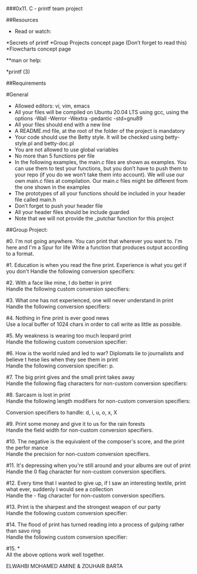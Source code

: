 ###0x11. C - printf team project

##Resources
* Read or watch:

*Secrets of printf
*Group Projects concept page (Don’t forget to read this)
*Flowcharts concept page

**man or help:

*printf (3)

##Requirements

#General

* Allowed editors: vi, vim, emacs
* All your files will be compiled on Ubuntu 20.04 LTS using gcc, using the options -Wall -Werror -Wextra -pedantic -std=gnu89
* All your files should end with a new line
* A README.md file, at the root of the folder of the project is mandatory
* Your code should use the Betty style. It will be checked using betty-style.pl and betty-doc.pl
* You are not allowed to use global variables
* No more than 5 functions per file
* In the following examples, the main.c files are shown as examples. You can use them to test your functions, but you don’t have to push them to your repo (if you do we won’t take them into account). We will use our own main.c files at compilation. Our main.c files might be different from the one shown in the examples
* The prototypes of all your functions should be included in your header file called main.h
* Don’t forget to push your header file
* All your header files should be include guarded
* Note that we will not provide the _putchar function for this project

##Group Project:                                                                      
                                                                                    
#0. I'm not going anywhere. You can print that wherever you want to. I'm here and I'm
 a Spur for life                                                                    Write a function that produces output according to a format.                        
                                                                                    
                                                                                    
#1. Education is when you read the fine print. Experience is what you get if you don't Handle the following conversion specifiers:

#2. With a face like mine, I do better in print                                      
Handle the following custom conversion specifiers:                                  
                                                                                    
#3. What one has not experienced, one will never understand in print                 
Handle the following conversion specifiers:                                         
                                                                                    
#4. Nothing in fine print is ever good news                                          
Use a local buffer of 1024 chars in order to call write as little as possible.      
                                                                                    
#5. My weakness is wearing too much leopard print                                    
Handle the following custom conversion specifier:                                   
                                                                                    
#6. How is the world ruled and led to war? Diplomats lie to journalists and believe t
hese lies when they see them in print                                               
Handle the following conversion specifier: p.                                       
                                                                                    
#7. The big print gives and the small print takes away                               
Handle the following flag characters for non-custom conversion specifiers:          
                                                                                    
#8. Sarcasm is lost in print                                                         
Handle the following length modifiers for non-custom conversion specifiers:         
                                                                                                                                                                       
Conversion specifiers to handle: d, i, u, o, x, X                                   
                                                                                    
#9. Print some money and give it to us for the rain forests                          
Handle the field width for non-custom conversion specifiers.                        
                                                                                    
#10. The negative is the equivalent of the composer's score, and the print the perfor
mance                                                                               
Handle the precision for non-custom conversion specifiers.                          
                                                                                    
#11. It's depressing when you're still around and your albums are out of print       
Handle the 0 flag character for non-custom conversion specifiers.                   
                                                                                    
#12. Every time that I wanted to give up, if I saw an interesting textile, print what
 ever, suddenly I would see a collection                                            
Handle the - flag character for non-custom conversion specifiers.                   
                                                                                    
#13. Print is the sharpest and the strongest weapon of our party                     
Handle the following custom conversion specifier:                                   
                                                                                    
#14. The flood of print has turned reading into a process of gulping rather than savo
ring                                                                                
Handle the following custom conversion specifier:                                   
                                                                                    
#15. *                                            
All the above options work well together. 

ELWAHBI MOHAMED AMINE & ZOUHAIR BARTA
